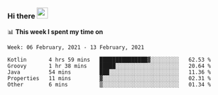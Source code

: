 ### Hi there <a href="https://www.gautamkrishnar.com/"><img src="https://media.giphy.com/media/hvRJCLFzcasrR4ia7z/giphy.gif" width="25px"></a>

📊 **This week I spent my time on**

<!--START_SECTION:waka-->
```text
Week: 06 February, 2021 - 13 February, 2021

Kotlin       4 hrs 59 mins   ███████████████▓░░░░░░░░░   62.53 % 
Groovy       1 hr 38 mins    █████░░░░░░░░░░░░░░░░░░░░   20.64 % 
Java         54 mins         ███░░░░░░░░░░░░░░░░░░░░░░   11.36 % 
Properties   11 mins         ▓░░░░░░░░░░░░░░░░░░░░░░░░   02.31 % 
Other        6 mins          ▒░░░░░░░░░░░░░░░░░░░░░░░░   01.34 % 
```
<!--END_SECTION:waka-->
